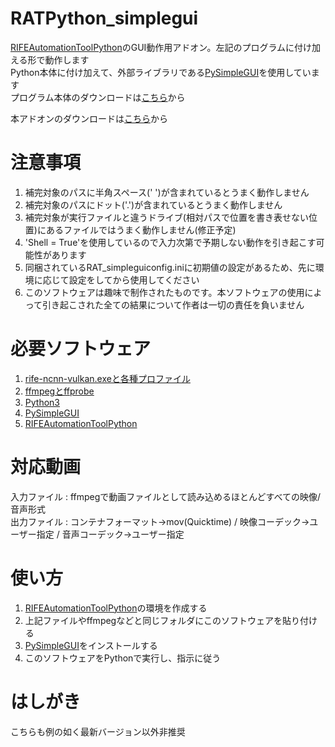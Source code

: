 # RATPython_simplegui
[RIFEAutomationToolPython](https://github.com/ike62k/RIFEAutomationToolPython)のGUI動作用アドオン。左記のプログラムに付け加える形で動作します<br>
Python本体に付け加えて、外部ライブラリである[PySimpleGUI](https://pysimplegui.readthedocs.io/en/latest/)を使用しています<br>
プログラム本体のダウンロードは[こちら](https://github.com/ike62k/RIFEAutomationToolPython/releases)から

本アドオンのダウンロードは[こちら](https://github.com/ike62k/RATPython_simplegui/releases)から

# 注意事項
1. 補完対象のパスに半角スペース(' ')が含まれているとうまく動作しません
2. 補完対象のパスにドット('.')が含まれているとうまく動作しません
3. 補完対象が実行ファイルと違うドライブ(相対パスで位置を書き表せない位置)にあるファイルではうまく動作しません(修正予定)
4. 'Shell = True'を使用しているので入力次第で予期しない動作を引き起こす可能性があります
5. 同梱されているRAT_simpleguiconfig.iniに初期値の設定があるため、先に環境に応じて設定をしてから使用してください
6. このソフトウェアは趣味で制作されたものです。本ソフトウェアの使用によって引き起こされた全ての結果について作者は一切の責任を負いません

# 必要ソフトウェア
1. [rife-ncnn-vulkan.exeと各種プロファイル](https://github.com/nihui/rife-ncnn-vulkan)
2. [ffmpegとffprobe](https://www.ffmpeg.org/)
3. [Python3](https://www.python.org/)
4. [PySimpleGUI](https://pysimplegui.readthedocs.io/en/latest/)
5. [RIFEAutomationToolPython](https://github.com/ike62k/RIFEAutomationToolPython)

# 対応動画  
入力ファイル : ffmpegで動画ファイルとして読み込めるほとんどすべての映像/音声形式  
出力ファイル : コンテナフォーマット→mov(Quicktime) / 映像コーデック→ユーザー指定 /  音声コーデック→ユーザー指定 

# 使い方
1. [RIFEAutomationToolPython](https://github.com/ike62k/RIFEAutomationToolPython)の環境を作成する
2. 上記ファイルやffmpegなどと同じフォルダにこのソフトウェアを貼り付ける
3. [PySimpleGUI](https://pysimplegui.readthedocs.io/en/latest/)をインストールする
4. このソフトウェアをPythonで実行し、指示に従う


# はしがき<br>
こちらも例の如く最新バージョン以外非推奨
